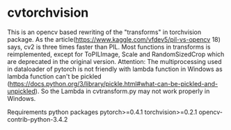 # cvtorchvision
This is an opencv based rewriting of the "transforms" in torchvision package.
As the article(https://www.kaggle.com/vfdev5/pil-vs-opencv 18) says, cv2 is three times faster than PIL.
Most functions in transforms is reimplemented, except for ToPILImage, Scale and RandomSizedCrop which are deprecated in the original version.
Attention: The multiprocessing used in dataloader of pytorch is not friendly with lambda function in Windows as lambda function can't be pickled (https://docs.python.org/3/library/pickle.html#what-can-be-pickled-and-unpickled).
So the Lambda in cvtransform.py may not work properly in Windows.

Requirements
python packages
pytorch>=0.4.1
torchvision>=0.2.1
opencv-contrib-python-3.4.2
